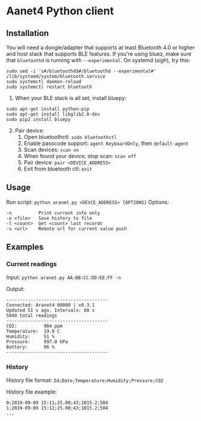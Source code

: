 # Aanet4 Python client
## Installation
You will need a dongle/adapter that supports at least Bluetooth 4.0 or higher and host stack that supports BLE features. If you're using bluez, make sure that `bluetoothd` is running with `--experimental`. On systemd (*sigh*), try this:
```
sudo sed -i 's#/bluetoothd$#/bluetoothd --experimental#' /lib/systemd/system/bluetooth.service
sudo systemctl daemon-reload
sudo systemctl restart bluetooth
```
1. When your BLE stack is all set, install bluepy:
```
sudo apt-get install python-pip
sudo apt-get install libglib2.0-dev
sudo pip2 install bluepy
```
2. Pair device:
   1. Open bluetoothctl: `sudo bluetoothctl`
   1. Enable passcode support: `agent KeyboardOnly`, then `default-agent`
   1. Scan devices: `scan on`
   1. When found your device, stop scan: `scan off`
   1. Pair device: `pair <DEVICE_ADDRESS>`
   1. Exit from bluetooth ctl: `exit`

## Usage
Run script:  `python aranet.py <DEVCE_ADDRESS> [OPTIONS]`
Options:
```
-n          Print current info only
-o <file>   Save history to file
-l <count>  Get <count> last records
-u <url>    Remote url for current value push
```

## Examples
### Current readings
Input: `python aranet.py AA:BB:CC:DD:EE:FF -n`

Output:
```
--------------------------------------
Connected: Aranet4 00000 | v0.3.1
Updated 51 s ago. Intervals: 60 s
5040 total readings
--------------------------------------
CO2:          904 ppm
Temperature:  19.9 C
Humidity:     51 %
Pressure:     997.0 hPa
Battery:      96 %
--------------------------------------
```

### History
History file format: `Id;Date;Temperature;Humidity;Pressure;CO2`

History file example:
```
0;2019-09-09 15:11;25.00;43;1015.2;504
1;2019-09-09 15:12;25.00;43;1015.2;504
...
```


